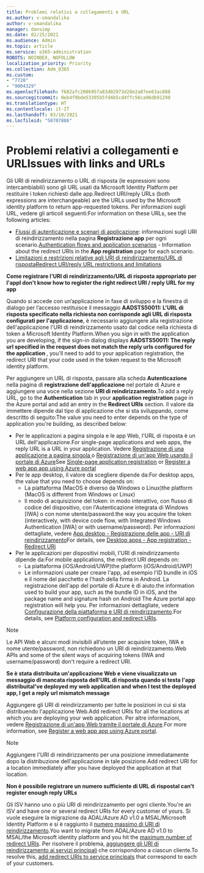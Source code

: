 ```yaml
---
title: Problemi relativi a collegamenti e URL
ms.author: v-smandalika
author: v-smandalika
manager: dansimp
ms.date: 02/25/2021
ms.audience: Admin
ms.topic: article
ms.service: o365-administration
ROBOTS: NOINDEX, NOFOLLOW
localization_priority: Priority
ms.collection: Adm_O365
ms.custom:
- "7720"
- "9004329"
ms.openlocfilehash: f682afc2006957a83d02973d28e2a07ee63ac888
ms.sourcegitcommit: 0eb4f9bde53395b5fd4b5cd4ffc56ca96db91298
ms.translationtype: HT
ms.contentlocale: it-IT
ms.lasthandoff: 03/10/2021
ms.locfileid: "50707886"
---
```

# <a name="issues-with-links-and-urls"></a><span data-ttu-id="e9a85-102">Problemi relativi a collegamenti e URL</span><span class="sxs-lookup"><span data-stu-id="e9a85-102">Issues with links and URLs</span></span>

<span data-ttu-id="e9a85-103">Gli URI di reindirizzamento o URL di risposta (le espressioni sono intercambiabili) sono gli URL usati da Microsoft Identity Platform per restituire i token richiesti dalle app.</span><span class="sxs-lookup"><span data-stu-id="e9a85-103">Redirect URI/reply URLs (both expressions are interchangeable) are the URLs used by the Microsoft identity platform to return app-requested tokens.</span></span> <span data-ttu-id="e9a85-104">Per informazioni sugli URL, vedere gli articoli seguenti:</span><span class="sxs-lookup"><span data-stu-id="e9a85-104">For information on these URLs, see the following articles:</span></span>

- <span data-ttu-id="e9a85-105">[Flussi di autenticazione e scenari di applicazione](https://docs.microsoft.com/azure/active-directory/develop/authentication-flows-app-scenarios): informazioni sugli URI di reindirizzamento nella pagina **Registrazione app** per ogni scenario.</span><span class="sxs-lookup"><span data-stu-id="e9a85-105">[Authentication flows and application scenarios](https://docs.microsoft.com/azure/active-directory/develop/authentication-flows-app-scenarios) - Information about the redirect URIs in the **App registration** page for each scenario.</span></span>
- [<span data-ttu-id="e9a85-106">Limitazioni e restrizioni relative agli URI di reindirizzamento/URL di risposta</span><span class="sxs-lookup"><span data-stu-id="e9a85-106">Redirect URI/reply URL restrictions and limitations</span></span>](https://docs.microsoft.com/azure/active-directory/develop/reply-url)

<span data-ttu-id="e9a85-107">**Come registrare l'URI di reindirizzamento/URL di risposta appropriato per l'app**</span><span class="sxs-lookup"><span data-stu-id="e9a85-107">**I don't know how to register the right redirect URI / reply URL for my app**</span></span>

<span data-ttu-id="e9a85-108">Quando si accede con un’applicazione in fase di sviluppo e la finestra di dialogo per l’accesso restituisce il messaggio **AADSTS50011: L'URL di risposta specificato nella richiesta non corrisponde agli URL di risposta configurati per l'applicazione<your app ID>**, è necessario aggiungere alla registrazione dell'applicazione l'URI di reindirizzamento usato dal codice nella richiesta di token a Microsoft Identity Platform.</span><span class="sxs-lookup"><span data-stu-id="e9a85-108">When you sign in with the application you are developing, if the sign-in dialog displays **AADSTS50011: The reply url specified in the request does not match the reply urls configured for the application <your app ID>**, you'll need to add to your application registration, the redirect URI that your code used in the token request to the Microsoft identity platform.</span></span>

<span data-ttu-id="e9a85-109">Per aggiungere un URL di risposta, passare alla scheda **Autenticazione** nella pagina di **registrazione dell'applicazione** nel portale di Azure e aggiungere una voce nella sezione **URI di reindirizzamento**.</span><span class="sxs-lookup"><span data-stu-id="e9a85-109">To add a reply URL, go to the **Authentication** tab in your **application registration** page in the Azure portal and add an entry in the **Redirect URIs** section.</span></span> <span data-ttu-id="e9a85-110">Il valore da immettere dipende dal tipo di applicazione che si sta sviluppando, come descritto di seguito:</span><span class="sxs-lookup"><span data-stu-id="e9a85-110">The value you need to enter depends on the type of application you're building, as described below:</span></span>

- <span data-ttu-id="e9a85-111">Per le applicazioni a pagina singola e le app Web, l'URL di risposta è un URL dell'applicazione.</span><span class="sxs-lookup"><span data-stu-id="e9a85-111">For single-page applications and web apps, the reply URL is a URL in your application.</span></span> <span data-ttu-id="e9a85-112">Vedere [Registrazione di una applicazione a pagina singola ](https://docs.microsoft.com/azure/active-directory/develop/scenario-spa-app-registration#register-a-redirect-uri) o [Registrazione di un'app Web usando il portale di Azure](https://docs.microsoft.com/azure/active-directory/develop/scenario-web-app-sign-user-app-registration?tabs=aspnetcore#register-an-app-using-azure-portal)</span><span class="sxs-lookup"><span data-stu-id="e9a85-112">See [Single-page application registration](https://docs.microsoft.com/azure/active-directory/develop/scenario-spa-app-registration#register-a-redirect-uri) or [Register a web app app using Azure portal](https://docs.microsoft.com/azure/active-directory/develop/scenario-web-app-sign-user-app-registration?tabs=aspnetcore#register-an-app-using-azure-portal)</span></span>
- <span data-ttu-id="e9a85-113">Per le app desktop, il valore da scegliere dipende da:</span><span class="sxs-lookup"><span data-stu-id="e9a85-113">For desktop apps, the value that you need to choose depends on:</span></span>
    - <span data-ttu-id="e9a85-114">La piattaforma (MacOS è diverso da Windows o Linux)</span><span class="sxs-lookup"><span data-stu-id="e9a85-114">the platform (MacOS is different from Windows or Linux)</span></span>
    - <span data-ttu-id="e9a85-115">Il modo di acquisizione del token: in modo interattivo, con flusso di codice del dispositivo, con l'Autenticazione integrata di Windows [IWA] o con nome utente/password.</span><span class="sxs-lookup"><span data-stu-id="e9a85-115">the way you acquire the token (interactively, with device code flow, with Integrated Windows Authentication [IWA] or with username/password).</span></span>
    <span data-ttu-id="e9a85-116">Per informazioni dettagliate, vedere [App desktop - Registrazione delle app - URI di reindirizzamento](https://docs.microsoft.com/azure/active-directory/develop/scenario-desktop-app-registration#redirect-uris)</span><span class="sxs-lookup"><span data-stu-id="e9a85-116">For details, see [Desktop apps - App registration - Redirect URi](https://docs.microsoft.com/azure/active-directory/develop/scenario-desktop-app-registration#redirect-uris)</span></span>
- <span data-ttu-id="e9a85-117">Per le applicazioni per dispositivi mobili, l'URI di reindirizzamento dipende da:</span><span class="sxs-lookup"><span data-stu-id="e9a85-117">For mobile applications, the redirect URI depends on:</span></span>
    - <span data-ttu-id="e9a85-118">La piattaforma (iOS/Android/UWP)</span><span class="sxs-lookup"><span data-stu-id="e9a85-118">the platform (iOS/Android/UWP)</span></span>
    - <span data-ttu-id="e9a85-119">Le informazioni usate per creare l'app, ad esempio l'ID bundle in iOS e il nome del pacchetto e l'hash della firma in Android. La registrazione dell'app del portale di Azure è di aiuto.</span><span class="sxs-lookup"><span data-stu-id="e9a85-119">the information used to build your app, such as the bundle ID in iOS, and the package name and signature hash on Android The Azure portal app registration will help you.</span></span> <span data-ttu-id="e9a85-120">Per informazioni dettagliate, vedere [Configurazione della piattaforma e URI di reindirizzamento](https://docs.microsoft.com/azure/active-directory/develop/scenario-mobile-app-registration#platform-configuration-and-redirect-uris).</span><span class="sxs-lookup"><span data-stu-id="e9a85-120">For details, see [Platform configuration and redirect URIs](https://docs.microsoft.com/azure/active-directory/develop/scenario-mobile-app-registration#platform-configuration-and-redirect-uris).</span></span>

> [!NOTE]
> <span data-ttu-id="e9a85-121">Le API Web e alcuni modi invisibili all’utente per acquisire token, IWA e nome utente/password, non richiedono un URI di reindirizzamento.</span><span class="sxs-lookup"><span data-stu-id="e9a85-121">Web APIs and some of the silent ways of acquiring tokens (IWA and username/password) don't require a redirect URI.</span></span>

<span data-ttu-id="e9a85-122">**Se è stata distribuita un'applicazione Web e viene visualizzato un messaggio di mancata risposta dell'URL di risposta quando si testa l'app distribuita**</span><span class="sxs-lookup"><span data-stu-id="e9a85-122">**I've deployed my web application and when I test the deployed app, I get a reply url mismatch message**</span></span>

<span data-ttu-id="e9a85-123">Aggiungere gli URI di reindirizzamento per tutte le posizioni in cui si sta distribuendo l'applicazione Web.</span><span class="sxs-lookup"><span data-stu-id="e9a85-123">Add redirect URIs for all the locations at which you are deploying your web application.</span></span> <span data-ttu-id="e9a85-124">Per altre informazioni, vedere [Registrazione di un'app Web tramite il portale di Azure](https://docs.microsoft.com/azure/active-directory/develop/scenario-web-app-sign-user-app-registration).</span><span class="sxs-lookup"><span data-stu-id="e9a85-124">For more information, see [Register a web app app using Azure portal](https://docs.microsoft.com/azure/active-directory/develop/scenario-web-app-sign-user-app-registration).</span></span>

> [!NOTE]
> <span data-ttu-id="e9a85-125">Aggiungere l'URI di reindirizzamento per una posizione immediatamente dopo la distribuzione dell'applicazione in tale posizione.</span><span class="sxs-lookup"><span data-stu-id="e9a85-125">Add redirect URI for a location immediately after you have deployed the application at that location.</span></span>

<span data-ttu-id="e9a85-126">**Non è possibile registrare un numero sufficiente di URL di risposta**</span><span class="sxs-lookup"><span data-stu-id="e9a85-126">**I can't register enough reply URLs**</span></span>

<span data-ttu-id="e9a85-127">Gli ISV hanno uno o più URI di reindirizzamento per ogni cliente.</span><span class="sxs-lookup"><span data-stu-id="e9a85-127">You're an ISV and have one or several redirect URIs for every customer of yours.</span></span> <span data-ttu-id="e9a85-128">Si vuole eseguire la migrazione da ADAL/Azure AD v1.0 a MSAL/Microsoft Identity Platform e si è raggiunto il [numero massimo di URI di reindirizzamento](https://docs.microsoft.com/azure/active-directory/develop/reply-url#maximum-number-of-redirect-uris).</span><span class="sxs-lookup"><span data-stu-id="e9a85-128">You want to migrate from ADAL/Azure AD v1.0 to MSAL/the Microsoft identity platform and you hit the [maximum number of redirect URIs](https://docs.microsoft.com/azure/active-directory/develop/reply-url#maximum-number-of-redirect-uris).</span></span> <span data-ttu-id="e9a85-129">Per risolvere il problema, [aggiungere gli URI di reindirizzamento ai servizi principali](https://docs.microsoft.com/azure/active-directory/develop/reply-url#add-redirect-uris-to-service-principals) che corrispondono a ciascun cliente.</span><span class="sxs-lookup"><span data-stu-id="e9a85-129">To resolve this, [add redirect URIs to service principals](https://docs.microsoft.com/azure/active-directory/develop/reply-url#add-redirect-uris-to-service-principals) that correspond to each of your customers.</span></span>
